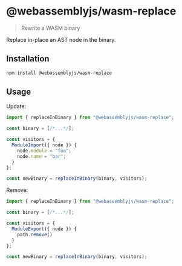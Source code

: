 # @webassemblyjs/wasm-replace

> Rewrite a WASM binary

Replace in-place an AST node in the binary.

## Installation

```sh
npm install @webassemblyjs/wasm-replace
```

## Usage

Update:
```js
import { replaceInBinary } from "@webassemblyjs/wasm-replace";

const binary = [/*...*/];

const visitors = {
  ModuleImport({ node }) {
    node.module = "foo";
    node.name = "bar";
  }
};

const newBinary = replaceInBinary(binary, visitors);
```

Remove:
```js
import { replaceInBinary } from "@webassemblyjs/wasm-replace";

const binary = [/*...*/];

const visitors = {
  ModuleExport({ node }) {
    path.remove()
  }
};

const newBinary = replaceInBinary(binary, visitors);
```
